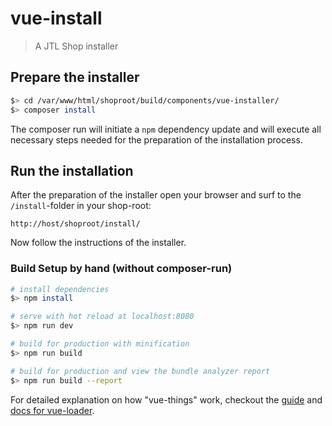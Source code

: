 # vue-install

> A JTL Shop installer

## Prepare the installer

``` bash
$> cd /var/www/html/shoproot/build/components/vue-installer/
$> composer install
```
The composer run will initiate a `npm` dependency update and will execute all necessary steps needed for the preparation of the installation process.

## Run the installation

After the preparation of the installer open your browser and surf to the `/install`-folder in your shop-root:
```
http://host/shoproot/install/
```
Now follow the instructions of the installer.

### Build Setup by hand (without composer-run)

``` bash
# install dependencies
$> npm install

# serve with hot reload at localhost:8080
$> npm run dev

# build for production with minification
$> npm run build

# build for production and view the bundle analyzer report
$> npm run build --report
```
For detailed explanation on how "vue-things" work, checkout the [guide](http://vuejs-templates.github.io/webpack/) and [docs for vue-loader](http://vuejs.github.io/vue-loader).
